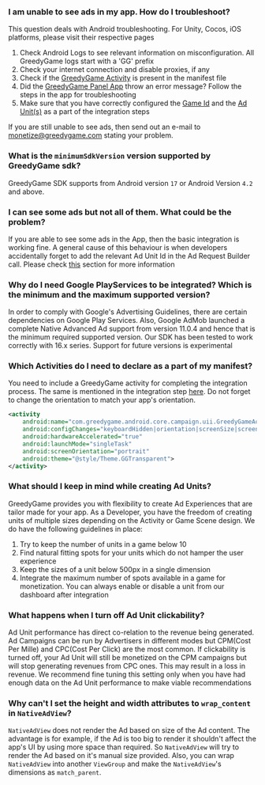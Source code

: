 ### **I am unable to see ads in my app. How do I troubleshoot?**
This question deals with Android troubleshooting. For Unity, Cocos, iOS platforms, please visit their respective pages

1. Check Android Logs to see relevant information on misconfiguration. All GreedyGame logs start with a 'GG' prefix
2. Check your internet connection and disable proxies, if any  
3. Check if the <a target="_blank" rel="noopener noreferrer" href="/android/#update-your-androidmanifestxml">GreedyGame Activity</a> is present in the manifest file  
4. Did the <a target="_blank" rel="noopener noreferrer" href="https://play.google.com/store/apps/details?id=com.greedygame.androididfinder">GreedyGame Panel App</a> throw an error message? Follow the steps in the app for troubleshooting
5. Make sure that you have correctly configured the <a target="_blank" rel="noopener noreferrer" href="/android/#creating-app-id">Game Id</a> and the <a target="_blank" rel="noopener noreferrer" href="/android/#creating-ad-units">Ad Unit(s)</a> as a part of the integration steps

If you are still unable to see ads, then send out an e-mail to <a href="mailto:monetize@greedygame.com" target="_blank">monetize@greedygame.com</a> stating your problem.

### **What is the** `minimumSdkVersion` **version supported by GreedyGame sdk?**
GreedyGame SDK supports from Android version `17` or Android Version `4.2` and above.

### **I can see some ads but not all of them. What could be the problem?**
If you are able to see some ads in the App, then the basic integration is working fine. A general cause of this behaviour is when developers accidentally forget to add the relevant Ad Unit Id in the Ad Request Builder call. Please check <a target="_blank" rel="noopener noreferrer" href="/android-advanced/#initializing-greedygameads">this</a> section for more information

### **Why do I need Google PlayServices to be integrated? Which is the minimum and the maximum supported version?**
In order to comply with Google's Advertising Guidelines, there are certain dependencies on Google Play Services. Also, Google AdMob launched a complete Native Advanced Ad support from version 11.0.4 and hence that is the minimum required supported version. Our SDK has been tested to work correctly with 16.x series. Support for future versions is experimental

### **Which Activities do I need to declare as a part of my manifest?**
You need to include a GreedyGame activity for completing the integration process. The same is mentioned in the integration step <a target="_blank" rel="noopener noreferrer" href="/android/#update-your-androidmanifestxml">here</a>. Do not forget to change the orientation to match your app's orientation. 
```xml hl_lines="6"
<activity
    android:name="com.greedygame.android.core.campaign.uii.GreedyGameActivity"
    android:configChanges="keyboardHidden|orientation|screenSize|screenLayout|layoutDirection"
    android:hardwareAccelerated="true"
    android:launchMode="singleTask"
    android:screenOrientation="portrait"
    android:theme="@style/Theme.GGTransparent">
</activity>
```

### **What should I keep in mind while creating Ad Units?**
GreedyGame provides you with flexibility to create Ad Experiences that are tailor made for your app. As a Developer, you have the freedom of creating units of multiple sizes depending on the Activity or Game Scene design. We do have the following guidelines in place:  

1. Try to keep the number of units in a game below 10  
2. Find natural fitting spots for your units which do not hamper the user experience  
3. Keep the sizes of a unit below 500px in a single dimension  
4. Integrate the maximum number of spots available in a game for monetization. You can always enable or disable a unit from our dashboard after integration  

### **What happens when I turn off Ad Unit clickability?**
Ad Unit performance has direct co-relation to the revenue being generated. Ad Campaigns can be run by Advertisers in different modes but CPM(Cost Per Mille) and CPC(Cost Per Click) are the most common. If clickability is turned off, your Ad Unit will still be monetized on the CPM campaigns but will stop generating revenues from CPC ones. This may result in a loss in revenue. We recommend fine tuning this setting only when you have had enough data on the Ad Unit performance to make viable recommendations


### **Why can't I set the height and width attributes to** `wrap_content` **in** `NativeAdView`?
`NativeAdView` does not render the Ad based on size of the Ad content. The advantage is for example, if the Ad is too big to render it shouldn't affect the app's UI by using more space than required. So `NativeAdView` will try to render the Ad based on it's manual size provided. Also, you can wrap `NativeAdView` into another `ViewGroup` and make the `NativeAdView`'s dimensions as `match_parent`.
